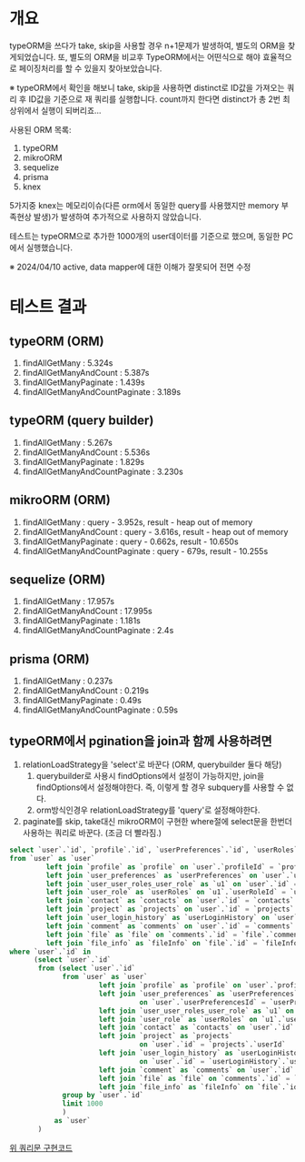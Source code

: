 # 개요

typeORM을 쓰다가 take, skip을 사용할 경우 n+1문제가 발생하여, 별도의 ORM을 찾게되었습니다.  또, 별도의 ORM을 비교후 TypeORM에서는 어떤식으로 해야 효율적으로 페이징처리를 할 수 있을지 찾아보았습니다.

※ typeORM에서 확인을 해보니 take, skip을 사용하면 distinct로 ID값을 가져오는 쿼리 후 ID값을 기준으로 재 쿼리를 실행합니다. count까지 한다면 distinct가 총 2번 최상위에서 실행이 되버리죠...

사용된 ORM 목록:
1. typeORM
2. mikroORM
3. sequelize
4. prisma
5. knex

5가지중 knex는 메모리이슈(다른 orm에서 동일한 query를 사용했지만 memory 부족현상 발생)가 발생하여 추가적으로 사용하지 않았습니다.  

테스트는 typeORM으로 추가한 1000개의 user데이터를 기준으로 했으며, 동일한 PC에서 실행했습니다.

※ 2024/04/10 active, data mapper에 대한 이해가 잘못되어 전면 수정

# 테스트 결과

## typeORM (ORM)
1. findAllGetMany : 5.324s
2. findAllGetManyAndCount : 5.387s
3. findAllGetManyPaginate : 1.439s
4. findAllGetManyAndCountPaginate : 3.189s

## typeORM (query builder)
1. findAllGetMany : 5.267s
2. findAllGetManyAndCount : 5.536s
3. findAllGetManyPaginate : 1.829s
4. findAllGetManyAndCountPaginate : 3.230s

## mikroORM (ORM)
1. findAllGetMany : query - 3.952s, result - heap out of memory
2. findAllGetManyAndCount : query - 3.616s, result - heap out of memory
3. findAllGetManyPaginate : query - 0.662s, result - 10.650s
4. findAllGetManyAndCountPaginate : query - 679s, result - 10.255s

## sequelize (ORM)
1. findAllGetMany : 17.957s
2. findAllGetManyAndCount : 17.995s
3. findAllGetManyPaginate : 1.181s
4. findAllGetManyAndCountPaginate : 2.4s

## prisma (ORM)
1. findAllGetMany : 0.237s
2. findAllGetManyAndCount : 0.219s
3. findAllGetManyPaginate : 0.49s
4. findAllGetManyAndCountPaginate : 0.59s

## typeORM에서 pgination을 join과 함께 사용하려면

1. relationLoadStrategy을 'select'로 바꾼다 (ORM, querybuilder 둘다 해당)
   1. querybuilder로 사용시 findOptions에서 설정이 가능하지만, join을 findOptions에서 설정해야한다. 즉, 이렇게 할 경우 subquery를 사용할 수 없다.
   2. orm방식인경우 relationLoadStrategy를 'query'로 설정해야한다.
2. paginate를 skip, take대신 mikroORM이 구현한 where절에 select문을 한번더 사용하는 쿼리로 바꾼다. (조금 더 빨라짐.)
```sql
select `user`.`id`, `profile`.`id`, `userPreferences`.`id`, `userRoles`.`id`, `contacts`.`id`, `projects`.`id`, `userLoginHistory`.`id`, `comments`.`id`, `file`.`id`, `fileInfo`.`id`
from `user` as `user`
         left join `profile` as `profile` on `user`.`profileId` = `profile`.`id`
         left join `user_preferences` as `userPreferences` on `user`.`userPreferencesId` = `userPreferences`.`id`
         left join `user_user_roles_user_role` as `u1` on `user`.`id` = `u1`.`userId`
         left join `user_role` as `userRoles` on `u1`.`userRoleId` = `userRoles`.`id`
         left join `contact` as `contacts` on `user`.`id` = `contacts`.`userId`
         left join `project` as `projects` on `user`.`id` = `projects`.`userId`
         left join `user_login_history` as `userLoginHistory` on `user`.`id` = `userLoginHistory`.`userId`
         left join `comment` as `comments` on `user`.`id` = `comments`.`userId`
         left join `file` as `file` on `comments`.`id` = `file`.`commentsId`
         left join `file_info` as `fileInfo` on `file`.`id` = `fileInfo`.`fileId`
where `user`.`id` in
      (select `user`.`id`
       from (select `user`.`id`
             from `user` as `user`
                      left join `profile` as `profile` on `user`.`profileId` = `profile`.`id`
                      left join `user_preferences` as `userPreferences`
                                on `user`.`userPreferencesId` = `userPreferences`.`id`
                      left join `user_user_roles_user_role` as `u1` on `user`.`id` = `u1`.`userId`
                      left join `user_role` as `userRoles` on `u1`.`userRoleId` = `userRoles`.`id`
                      left join `contact` as `contacts` on `user`.`id` = `contacts`.`userId`
                      left join `project` as `projects`
                                on `user`.`id` = `projects`.`userId`
                      left join `user_login_history` as `userLoginHistory`
                                on `user`.`id` = `userLoginHistory`.`userId`
                      left join `comment` as `comments` on `user`.`id` = `comments`.`userId`
                      left join `file` as `file` on `comments`.`id` = `file`.`commentsId`
                      left join `file_info` as `fileInfo` on `file`.`id` = `fileInfo`.`fileId`
             group by `user`.`id`
             limit 1000
             )
           as `user`
       )
```
[위 쿼리문 구현코드](https://github.com/buYoung/js_orm_benchmark/blob/master/src/typeORM/typeORM.service.ts#L163)
